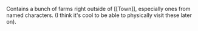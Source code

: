 Contains a bunch of farms right outside of [[Town]], especially ones from named characters. (I think it's cool to be able to physically visit these later on).